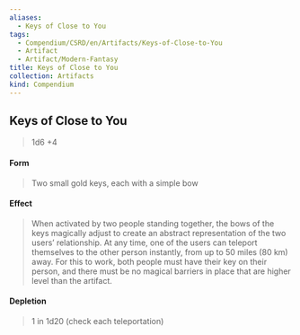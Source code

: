```yaml
---
aliases:
  - Keys of Close to You
tags:
  - Compendium/CSRD/en/Artifacts/Keys-of-Close-to-You
  - Artifact
  - Artifact/Modern-Fantasy
title: Keys of Close to You
collection: Artifacts
kind: Compendium
---
```

## Keys of Close to You 
>1d6 +4
#### Form
>Two small gold keys, each with a simple bow 
#### Effect
> When activated by two people standing together, the bows of the keys magically adjust to create an abstract representation of the two users’ relationship. At any time, one of the users can teleport themselves to the other person instantly, from up to 50 miles (80 km) away. For this to work, both people must have their key on their person, and there must be no magical barriers in place that are higher level than the artifact. 
#### Depletion 
>1 in 1d20 (check each teleportation)